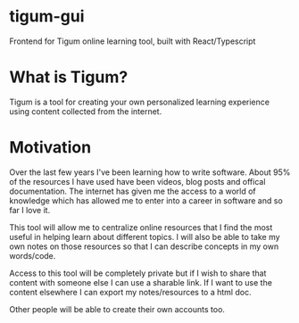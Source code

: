 # tigum-gui

Frontend for Tigum online learning tool, built with React/Typescript

# What is Tigum?
Tigum is a tool for creating your own personalized learning experience using content collected from the internet.

# Motivation

Over the last few years I've been learning how to write software. About 95% of the resources I have used have been videos, blog posts and offical documentation. The internet has given me the access to a world of knowledge which has allowed me to enter into a career in software and so far I love it.

This tool will allow me to centralize online resources that I find the most useful in helping learn about different topics. I will also be able to take my own notes on those resources so that I can describe concepts in my own words/code.

Access to this tool will be completely private but if I wish to share that content with someone else I can use a sharable link. If I want to use the content elsewhere I can export my notes/resources to a html doc.

Other people will be able to create their own accounts too.
